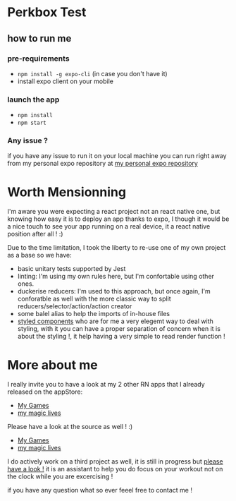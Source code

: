 # Perkbox Test

## how to run me
### pre-requirements
- `npm install -g expo-cli` (in case you don't have it)
- install expo client on your mobile

### launch the app
- `npm install`
- `npm start`

### Any issue ?
if you have any issue to run it on your local machine you can run right away from my personal expo repository at [my personal expo repository](https://expo.io/@f4b1n0u/perkbox-test)

# Worth Mensionning
I'm aware you were expecting a react project not an react native one, but knowing how easy it is to deploy an app thanks to expo, I though it would be a nice touch to see your app running on a real device, it a react native position after all ! :)

Due to the time limitation, I took the liberty to re-use one of my own project as a base so we have:
- basic unitary tests supported by Jest
- linting: I'm using my own rules here, but I'm confortable using other ones.
- duckerise reducers: I'm used to this approach, but once again, I'm conforatble as well with the more classic way to split reducers/selector/action/action creator
- some balel alias to help the imports of in-house files
- [styled components](https://www.styled-components.com) who are for me a very elegemt way to deal with styling, with it you can have a proper separation of concern when it is about the styling !, it help having a very simple to read render function !


# More about me
I really invite you to have a look at my 2 other RN apps that I already released on the appStore:

- [My Games](https://itunes.apple.com/us/app/my-games/id1279042862)
- [my magic lives](https://itunes.apple.com/us/app/my-magic-lives/id1357797050)

Please have a look at the source as well ! :)

- [My Games](https://github.com/F4b1n0u/my-games)
- [my magic lives](https://github.com/F4b1n0u/my-life)

I do actively work on a third project as well, it is still in progress but [please have a look !](https://expo.io/@f4b1n0u/gym-timer)
it is an assistant to help you do focus on your workout not on the clock while you are excercising !

if you have any question what so ever feeel free to contact me !
